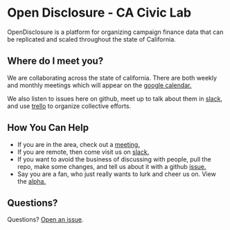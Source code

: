 Open Disclosure - CA Civic Lab
========================

OpenDisclosure is a platform for organizing campaign finance data that can be replicated and scaled throughout the state of California.

## Where do I meet you?

We are collaborating across the state of california.  There are both weekly and monthly meetings which will appear on the [google calendar.](https://groups.google.com/forum/#!forum/opencal)

We also listen to issues here on github, meet up to talk about them in [slack](opencal.slack.com), and use [trello]() to organize collective efforts. 

## How You Can Help

* If you are in the area, check out a [meeting.](https://groups.google.com/forum/#!forum/opencal)
* If you are remote, then come visit us on [slack.](opencal.slack.com)
* If you want to avoid the business of discussing with people, pull the repo, make some changes, and tell us about it with a github [issue.](https://github.com/opencalifornia/issues)
* Say you are a fan, who just really wants to lurk and cheer us on.  View the [alpha.](caciviclab.com/disclosure)

## Questions?

Questions? [Open an issue](https://github.com/opencalifornia/opencalifornia.github.io/issues).
